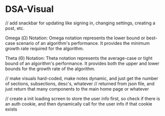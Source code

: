 # DSA-Visual

// add snackbar for updating like signing in, changing settings, creating a post, etc.

Omega (Ω) Notation:
Omega notation represents the lower bound or best-case scenario of an algorithm's performance. It provides the minimum growth rate required for the algorithm.

Theta (Θ) Notation:
Theta notation represents the average-case or tight bound of an algorithm's performance. It provides both the upper and lower bounds for the growth rate of the algorithm.

// make visuals hard-coded, make notes dynamic, and just get the number of sections, subsections, desc's, whatever
//          returned from json file, and just return that many components to the main home page or whatever


// create a init loading screen to store the user info first, so check if there is an auth cookie, and then dynamically call for the user info if that cookie exists